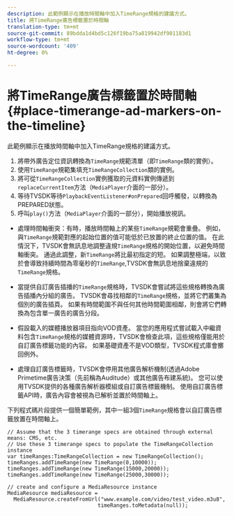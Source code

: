 ```yaml
---
description: 此範例顯示在播放時間軸中加入TimeRange規格的建議方式。
title: 將TimeRange廣告標籤置於時間軸
translation-type: tm+mt
source-git-commit: 89bdda1d4bd5c126f19ba75a819942df901183d1
workflow-type: tm+mt
source-wordcount: '409'
ht-degree: 0%

---
```



# 將TimeRange廣告標籤置於時間軸{#place-timerange-ad-markers-on-the-timeline}

此範例顯示在播放時間軸中加入TimeRange規格的建議方式。

1. 將帶外廣告定位資訊轉換為`TimeRange`規範清單（即`TimeRange`類的實例）。
1. 使用`TimeRange`規範集填充`TimeRangeCollection`類的實例。
1. 將可從`TimeRangeCollection`實例獲取的元資料實例傳遞到`replaceCurrentItem`方法（`MediaPlayer`介面的一部分）。
1. 等待TVSDK等待`PlaybackEventListener#onPrepared`回呼觸發，以轉換為PREPARED狀態。
1. 呼叫`play()`方法（`MediaPlayer`介面的一部分），開始播放視訊。

* 處理時間軸衝突：有時，播放時間軸上的某些`TimeRange`規範會重疊。 例如，與`TimeRange`規範對應的起始位置的值可能低於已放置的終止位置的值。 在此情況下，TVSDK會無訊息地調整違規`TimeRange`規格的開始位置，以避免時間軸衝突。 通過此調整，新`TimeRange`將比最初指定的短。 如果調整極端，以致於會導致持續時間為零毫秒的`TimeRange`,TVSDK會無訊息地捨棄違規的`TimeRange`規格。

* 當提供自訂廣告插播的`TimeRange`規格時，TVSDK會嘗試將這些規格轉換為廣告插播內分組的廣告。 TVSDK會尋找相鄰的`TimeRange`規格，並將它們叢集為個別的廣告插頁。 如果有時間範圍不與任何其他時間範圍相鄰，則會將它們轉換為包含單一廣告的廣告分段。

* 假設載入的媒體播放器項目指向VOD資產。 當您的應用程式嘗試載入中繼資料包含`TimeRange`規格的媒體資源時，TVSDK會檢查此項，這些規格僅能用於自訂廣告標籤功能的內容。 如果基礎資產不是VOD類型，TVSDK程式庫會擲回例外。

* 處理自訂廣告標籤時，TVSDK會停用其他廣告解析機制(透過Adobe Primetime廣告決策（先前稱為Auditude）或其他廣告布建系統)。 您可以使用TVSDK提供的各種廣告解析器模組或自訂廣告標籤機制。 使用自訂廣告標籤API時，廣告內容會被視為已解析並置於時間軸上。

<!--<a id="example_639BD1B66CE74F3DB65ED06CAD23EB09"></a>-->

下列程式碼片段提供一個簡單範例，其中一組3個`TimeRange`規格會以自訂廣告標籤放置在時間軸上。

```
// Assume that the 3 timerange specs are obtained through external means: CMS, etc. 
// Use these 3 timerange specs to populate the TimeRangeCollection instance 
var timeRanges:TimeRangeCollection = new TimeRangeCollection(); 
timeRanges.addTimeRange(new TimeRange(0,10000)); 
timeRanges.addTimeRange(new TimeRange(15000,20000)); 
timeRanges.addTimeRange(new TimeRange(25000,30000)); 
  
// create and configure a MediaResource instance 
MediaResource mediaResource =  
  MediaResource.createFromUrl("www.example.com/video/test_video.m3u8",  
                             timeRanges.toMetadata(null));
```

